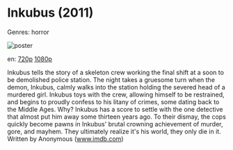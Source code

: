 # Inkubus (2011)

Genres: horror

![poster](http://image.tmdb.org/t/p/w500/h3jQubPFth8U7GovTQfZZlTUGgs.jpg)

en:
  [720p](magnet:?xt=urn:btih:6a2fb7f43c758e192c3e88ff27c5eb6a2c135b34&dn=Inkubus+%282011%29+720p+BrRip+x264+-+YIFY&tr=udp%3A%2F%2Ftracker.openbittorrent.com%3A80%2Fannounce&tr=udp%3A%2F%2Fglotorrents.pw%3A6969%2Fannounce&tr=udp%3A%2F%2Ftracker.openbittorrent.com%3A80%2Fannounce&tr=udp%3A%2F%2Ftracker.opentrackr.org%3A1337%2Fannounce&tr=udp%3A%2F%2Fzer0day.to%3A1337%2Fannounce&tr=udp%3A%2F%2Ftracker.coppersurfer.tk%3A6969%2Fannounce)
  [1080p](magnet:?xt=urn:btih:02299e552ed9df5a866c1b7fcbc52dd3e4114ca7&dn=Inkubus+%282011%29+1080p+BrRip+x264+-+YIFY&tr=udp%3A%2F%2Ftracker.openbittorrent.com%3A80%2Fannounce&tr=udp%3A%2F%2Fglotorrents.pw%3A6969%2Fannounce&tr=udp%3A%2F%2Ftracker.openbittorrent.com%3A80%2Fannounce&tr=udp%3A%2F%2Ftracker.opentrackr.org%3A1337%2Fannounce&tr=udp%3A%2F%2Fzer0day.to%3A1337%2Fannounce&tr=udp%3A%2F%2Ftracker.coppersurfer.tk%3A6969%2Fannounce)
  


Inkubus tells the story of a skeleton crew working the final shift at a soon to be demolished police station. The night takes a gruesome turn when the demon, Inkubus, calmly walks into the station holding the severed head of a murdered girl. Inkubus toys with the crew, allowing himself to be restrained, and begins to proudly confess to his litany of crimes, some dating back to the Middle Ages. Why? Inkubus has a score to settle with the one detective that almost put him away some thirteen years ago. To their dismay, the cops quickly become pawns in Inkubus' brutal crowning achievement of murder, gore, and mayhem. They ultimately realize it's his world, they only die in it. Written by Anonymous (www.imdb.com)